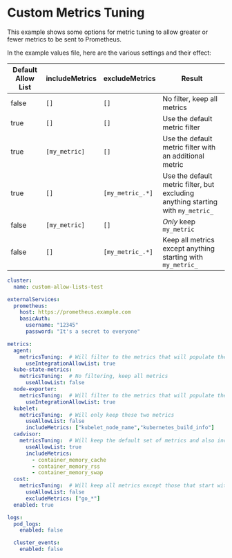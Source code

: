 # Custom Metrics Tuning

This example shows some options for metric tuning to allow greater or fewer metrics to be sent to Prometheus.

In the example values file, here are the various settings and their effect:

| Default Allow List | includeMetrics | excludeMetrics   | Result                                                                           |
|--------------------|----------------|------------------|----------------------------------------------------------------------------------|
| false              | `[]`           | `[]`             | No filter, keep all metrics                                                      |
| true               | `[]`           | `[]`             | Use the default metric filter                                                    |
| true               | `[my_metric]`  | `[]`             | Use the default metric filter with an additional metric                          |
| true               | `[]`           | `[my_metric_.*]` | Use the default metric filter, but excluding anything starting with `my_metric_` |
| false              | `[my_metric]`  | `[]`             | *Only* keep `my_metric`                                                          |
| false              | `[]`           | `[my_metric_.*]` | Keep all metrics except anything starting with `my_metric_`                      |

```yaml
cluster:
  name: custom-allow-lists-test

externalServices:
  prometheus:
    host: https://prometheus.example.com
    basicAuth:
      username: "12345"
      password: "It's a secret to everyone"

metrics:
  agent:
    metricsTuning:  # Will filter to the metrics that will populate the Grafana Agent integration: https://grafana.com/docs/grafana-cloud/monitor-infrastructure/integrations/integration-reference/integration-grafana-agent/
      useIntegrationAllowList: true
  kube-state-metrics:
    metricsTuning:  # No filtering, keep all metrics
      useAllowList: false
  node-exporter:
    metricsTuning:  # Will filter to the metrics that will populate the Linux node integration: https://grafana.com/docs/grafana-cloud/monitor-infrastructure/integrations/integration-reference/integration-linux-node/
      useIntegrationAllowList: true
  kubelet:
    metricsTuning:  # Will only keep these two metrics
      useAllowList: false
      includeMetrics: ["kubelet_node_name","kubernetes_build_info"]
  cadvisor:
    metricsTuning:  # Will keep the default set of metrics and also include these three more
      useAllowList: true
      includeMetrics:
        - container_memory_cache
        - container_memory_rss
        - container_memory_swap
  cost:
    metricsTuning:  # Will keep all metrics except those that start with "go_*"
      useAllowList: false
      excludeMetrics: ["go_*"]
  enabled: true

logs:
  pod_logs:
    enabled: false

  cluster_events:
    enabled: false
```